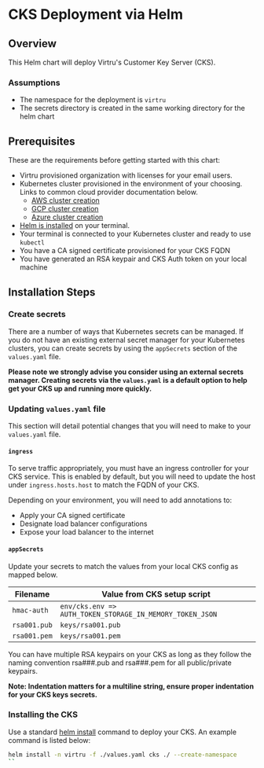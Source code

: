 # CKS Deployment via Helm

## Overview

This Helm chart will deploy Virtru's Customer Key Server (CKS).

### Assumptions

* The namespace for the deployment is `virtru`
* The secrets directory is created in the same working directory for the helm chart

## Prerequisites

These are the requirements before getting started with this chart:

* Virtru provisioned organization with licenses for your email users.
* Kubernetes cluster provisioned in the environment of your choosing. Links to common cloud provider documentation below.
  * [AWS cluster creation](https://docs.aws.amazon.com/eks/latest/userguide/create-cluster.html)
  * [GCP cluster creation](https://cloud.google.com/kubernetes-engine/docs/how-to/creating-a-zonal-cluster)
  * [Azure cluster creation](https://docs.microsoft.com/en-us/azure/aks/kubernetes-walkthrough-portal)
* [Helm is installed](https://helm.sh/docs/intro/install/) on your terminal.
* Your terminal is connected to your Kubernetes cluster and ready to use `kubectl`
* You have a CA signed certificate provisioned for your CKS FQDN
* You have generated an RSA keypair and CKS Auth token on your local machine

## Installation Steps

### Create secrets

There are a number of ways that Kubernetes secrets can be managed. If you do not have an existing external secret manager for your Kubernetes clusters, you can create secrets by using the `appSecrets` section of the `values.yaml` file.

**Please note we strongly advise you consider using an external secrets manager. Creating secrets via the `values.yaml` is a default option to help get your CKS up and running more quickly.**

### Updating `values.yaml` file

This section will detail potential changes that you will need to make to your `values.yaml` file.

#### `ingress`

To serve traffic appropriately, you must have an ingress controller for your CKS service. This is enabled by default, but you will need to update the host under `ingress.hosts.host` to match the FQDN of your CKS.

Depending on your environment, you will need to add annotations to:

* Apply your CA signed certificate
* Designate load balancer configurations
* Expose your load balancer to the internet

#### `appSecrets`

Update your secrets to match the values from your local CKS config as mapped below.

| Filename | Value from CKS setup script |
| -------- | --------------------------- |
| `hmac-auth` | `env/cks.env => AUTH_TOKEN_STORAGE_IN_MEMORY_TOKEN_JSON` |
| `rsa001.pub` | `keys/rsa001.pub` |
| `rsa001.pem` | `keys/rsa001.pem` |

You can have multiple RSA keypairs on your CKS as long as they follow the naming convention rsa###.pub and rsa###.pem for all public/private keypairs.

**Note: Indentation matters for a multiline string, ensure proper indentation for your CKS keys secrets.**

### Installing the CKS

Use a standard [helm install](https://helm.sh/docs/helm/helm_install/) command to deploy your CKS. An example command is listed below:

```sh
helm install -n virtru -f ./values.yaml cks ./ --create-namespace
``
